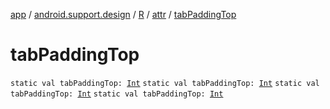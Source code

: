 [app](../../../index.md) / [android.support.design](../../index.md) / [R](../index.md) / [attr](index.md) / [tabPaddingTop](.)

# tabPaddingTop

`static val tabPaddingTop: `[`Int`](https://kotlinlang.org/api/latest/jvm/stdlib/kotlin/-int/index.html)
`static val tabPaddingTop: `[`Int`](https://kotlinlang.org/api/latest/jvm/stdlib/kotlin/-int/index.html)
`static val tabPaddingTop: `[`Int`](https://kotlinlang.org/api/latest/jvm/stdlib/kotlin/-int/index.html)
`static val tabPaddingTop: `[`Int`](https://kotlinlang.org/api/latest/jvm/stdlib/kotlin/-int/index.html)